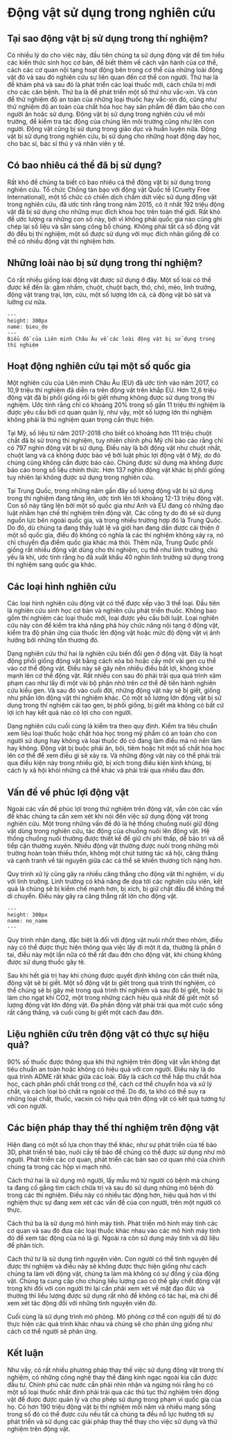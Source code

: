 # Động vật sử dụng trong nghiên cứu

## Tại sao động vật bị sử dụng trong thí nghiệm?

Có nhiều lý do cho việc này, đầu tiên chúng ta sử dụng động vật để tìm hiểu các kiến thức sinh học cơ bản, để biết thêm về cách vận hành của cơ thể, cách các cơ quan nội tạng hoạt động bên trong cơ thể của những loài động vật đó và sau đó nghiên cứu sự liên quan đến cơ thể con người. Thứ hai là để khám phá và sau đó là phát triển các loại thuốc mới, cách chữa trị mới cho các căn bệnh. Thứ ba là để phát triển một số thứ như vắc-xin. Và còn để thử nghiệm độ an toàn của những loại thuốc hay vắc-xin đó, cũng như thử nghiệm độ an toàn của chất hóa học hay sản phẩm để đảm bảo cho con người ăn hoặc sử dụng. Động vật bị sử dụng trong nghiên cứu về môi trường, để kiểm tra tác động của chúng lên môi trường cũng như lên con người. Động vật cũng bị sử dụng trong giáo dục và huấn luyện nữa. Động vật bị sử dụng trong nghiên cứu, bị sử dụng cho những hoạt động dạy học, cho bác sĩ, bác sĩ thú y và nhân viên y tế.
 
## Có bao nhiêu cá thể đã bị sử dụng?
Rất khó để chúng ta biết có bao nhiêu cá thể động vật bị sử dụng trong nghiên cứu. Tổ chức Chống tàn bạo với động vật Quốc tế (Cruelty Free International), một tổ chức có chiến dịch chấm dứt việc sử dụng động vật trong nghiên cứu, đã ước tính rằng trong năm 2015, có ít nhất 192 triệu động vật đã bị sử dụng cho những mục đích khoa học trên toàn thế giới. Rất khó để ước lượng ra những con số này, bởi vì không phải quốc gia nào cũng ghi chép lại số liệu và sẵn sàng công bố chúng. Không phải tất cả số động vật đó đều bị thí nghiệm, một số được sử dụng với mục đích nhân giống để có thể có nhiều động vật thí nghiệm hơn. 

## Những loài nào bị sử dụng trong thí nghiệm?
Có rất nhiều giống loài động vật được sử dụng ở đây. Một số loài có thể được kể đến là: gặm nhấm, chuột, chuột bạch, thỏ, chó, mèo, linh trưởng, động vật trang trại, lợn, cừu, một số lượng lớn cá, cả động vật bò sát và lưỡng cư nữa.

```{figure} ../../media/assets/Phan_03/dong_vat_trong_nghien_cuu/1.png
---
height: 300px
name: bieu_do
---
Biểu đồ của Liên minh Châu Âu về các loài động vật bị sử dụng trong thí nghiệm
```

## Hoạt động nghiên cứu tại một số quốc gia
Một nghiên cứu của Liên minh Châu Âu (EU) đã ước tính vào năm 2017, có 10,9 triệu thí nghiệm đã diễn ra trên động vật trên khắp EU. Hơn 12,6 triệu động vật đã bị phối giống rồi bị giết nhưng không được sử dụng trong thí nghiệm. Ước tính rằng chỉ có khoảng 20% trong số gần 11 triệu thí nghiệm là được yêu cầu bởi cơ quan quản lý, như vậy, một số lượng lớn thí nghiệm không phải là thú nghiệm quan trọng cần thực hiện. 

Tại Mỹ, số liệu từ năm 2017-2018 cho biết có khoảng hơn 111 triệu chuột chắt đã bị sử trong thí nghiệm, tuy nhiên chính phủ Mỹ chỉ báo cáo rằng chỉ có 797 nghìn động vật bị sử dụng. Điều này là bởi động vật như chuột nhắt, chuột lang và cá không được bảo vệ bởi luật phúc lợi động vật ở Mỹ, do đó chúng cũng không cần được báo cáo. Chúng được sử dụng mà không được báo cáo trong số liệu chính thức. Hơn 137 nghìn động vật khác bị phối giống tuy nhiên lại không được sử dụng trong nghiên cứu. 

Tại Trung Quốc, trong những năm gần đây số lượng động vật bị sử dụng trong thí nghiệm đang tăng lên, ước tính lên tới khoảng 12-13 triệu động vật. Con số này tăng lên bởi một số quốc gia như Anh và EU đang có những đạo luật nhằm hạn chế thí nghiệm trên động vật. Các công ty do đó sẽ sử dụng nguồn lực bên ngoài quốc gia, và trong nhiều trường hợp đó là Trung Quốc. Do đó, dù chúng ta đang thấy luật lệ và giới hạn đang dần được cải thiện ở một số quốc gia, điều đó không có nghĩa là các thí nghiệm không xảy ra, nó chỉ chuyển địa điểm quốc gia khác mà thôi. Thêm nữa, Trung Quốc phối giống rất nhiều động vật dùng cho thí nghiệm, cụ thể như linh trưởng, chủ yếu là khỉ, ước tính rằng họ đã xuất khẩu 40 nghìn linh trưởng sử dụng trong thí nghiệm sang quốc gia khác.

## Các loại hình nghiên cứu 
Các loại hình nghiên cứu động vật có thể được xếp vào 3 thể loại. Đầu tiên là nghiên cứu sinh học cơ bản và nghiên cứu phát triển thuốc. Không bao gồm thí nghiệm các loại thuốc mới, loại được yêu cầu bởi luật. Loại nghiên cứu này còn để kiểm tra khả năng phá hủy chức năng nội tạng ở động vật, kiểm tra độ phản ứng của thuốc lên động vật hoặc mức độ động vật vị ảnh hưởng bởi những tổn thương đó. 

Dạng nghiên cứu thứ hai là nghiên cứu biến đổi gen ở động vật. Đây là hoạt động phối giống động vật bằng cách xóa bỏ hoặc cấy một vài gen cụ thể vào cơ thể động vật. Điều này sẽ gây nên nhiều điều bất lợi, không khỏe mạnh lên cơ thể động vật. Rất nhiều con sau đó phải trải qua quá trình xâm phạm cao như lấy đi một vài bộ phận nhỏ trên cơ thể để tiến hành nghiên cứu kiểu gen. Và sau đó vào cuối đời, những động vật này sẽ bị giết, giống như phần lớn động vật thí nghiệm khác. Có một số lượng lớn động vật bị sử dụng trong thí nghiệm cải tạo gen, bị phối giống, bị giết mà không có bất cứ lợi ích hay kết quả nào có lợi cho con người. 

Dạng nghiên cứu cuối cùng là kiểm tra theo quy định. Kiểm tra tiêu chuẩn xem liệu loại thuốc hoặc chất hóa học trong mỹ phẩm có an toàn cho con người sử dụng hay không và loại thuốc đó có đang làm điều mà nó nên làm hay không. Động vật bị buộc phải ăn, bôi, tiêm hoặc hít một số chất hóa học lên cơ thể để xem điều gì sẽ xảy ra. Và những động vật này có thể phải trải qua điều kiện này trong nhiều giờ, bị xích trong điều kiện kinh khủng, bị cách ly xã hội khỏi những cá thể khác và phải trải qua nhiều đau đớn. 

## Vấn đề về phúc lợi động vật
Ngoài các vấn đề phúc lợi trong thử nghiệm trên động vật, vẫn còn các vấn đề khác chúng ta cần xem xét khi nói đến việc sử dụng động vật trong nghiên cứu. Một trong những vấn đề đó là hệ thống chuồng nuôi giữ động vật dùng trong nghiên cứu, tác động của chuồng nuôi lên động vật. Hệ thống chuồng nuôi thường được thiết kế để giữ chi phí thấp, dễ bảo trì và dễ tiếp cận thường xuyên. Nhiều động vật thường được nuôi trong những môi trường hoàn toàn thiếu thốn, không một chút tương tác xã hội, căng thẳng và cạnh tranh về tài nguyên giữa các cá thể sẽ khiến thương tích nặng hơn. 

Quy trình xử lý cũng gây ra nhiều căng thẳng cho động vật thí nghiệm, ví dụ với linh trưởng. Linh trưởng có khả năng đe dọa tới các nghiên cứu viên, kết quả là chúng sẽ bị kiềm chế mạnh hơn, bị xích, bị giữ chặt đầu để không thể di chuyển. Điều này gây ra căng thẳng rất lớn cho động vật. 

```{figure} ../../media/assets/Phan_03/dong_vat_trong_nghien_cuu/2.png
---
height: 300px
name: no_name
---
```

Quy trình nhận dạng, đặc biệt là đối với động vật nuôi nhốt theo nhóm, điều này có thể được thực hiện thông qua việc lấy đi một ít da, thường là phần ở tai, điều này một lần nữa có thể rất đau đớn cho động vật, khi chúng không được sử dụng thuốc gây tê. 

Sau khi hết giá trị hay khi chúng được quyết định không còn cần thiết nữa, động vật sẽ bị giết. Một số động vật bị giết trong quá trình thí nghiệm, có thể chúng sẽ bị gây mê trong quá trình thí nghiệm và sau đó bị giết, hoặc bị làm cho ngạt khí CO2, một trong những cách hiệu quả nhất để giết một số lượng động vật lớn động vật. Đa phần động vật phải trải qua một cuộc sống rất căng thẳng, và cuối cùng bị giết một cách đau đớn. 

## Liệu nghiên cứu trên động vật có thực sự hiệu quả?
90% số thuốc được thông qua khi thử nghiệm trên động vật vẫn không đạt tiêu chuẩn an toàn hoặc không có hiệu quả với con người. Điều này là do quá trình ADME rất khác giữa các loài. Đây là cách cơ thể hấp thu chất hóa học, cách phân phối chất trong cơ thể, cách cơ thể chuyển hóa và xử lý chất, và cách loại bỏ chất ra ngoài cơ thể. Do đó, ta khó có thể suy ra những loại chất, thuốc, vacxin có hiệu quả trên động vật có kết quả tương tự với con người.

## Các biện pháp thay thế thí nghiệm trên động vật
Hiện đang có một số lựa chọn thay thế khác, như sự phát triển của tế bào 3D, phát triển tế bào, nuôi cấy tế bào để chúng có thể được sử dụng như mô người. Phát triển các cơ quan, phát triển các bản sao cơ quan nhỏ của chính chúng ta trong các hộp vi mạch nhỏ. 

Cách thứ hai là sử dụng mô người, lấy mẫu mô từ người có bệnh mà chúng ta đang cố gắng tìm cách chữa trị và sau đó sử dụng những mô bệnh đó trong các thí nghiệm. Điều này có nhiều tác động hơn, hiệu quả hơn vì thí nghiệm thực sự đang xem xét các vấn đề của con người, trên một người có thực.

Cách thứ ba là sử dụng mô hình máy tính. Phát triển mô hình máy tính các cơ quan và sau đó đưa các loại thuốc khác nhau vào các mô hình máy tính đó để xem tác động của nó là gì. Ngoài ra còn sử dụng máy tính và dữ liệu để phân tích.

Cách thứ tư là sử dụng tình nguyện viên. Con người có thể tình nguyện để được thí nghiệm và điều này sẽ không được thực hiện giống như cách chúng ta làm với động vật, chúng ta làm mà không có sự đồng ý của động vật. Chúng ta cung cấp cho chúng liều lượng cao có thể gây chết động vật trong khi đối với con người thì lại cần phải xem xét về mặt đạo đức và thường thì liều lượng được sử dụng rất nhỏ để không có tác hại, mà chỉ để xem xét tác động đối với những tình nguyện viên đó.

Cuối cùng là sử dụng trình mô phỏng. Mô phỏng cơ thể con người để từ đó thực hiện các quá trình khác nhau và chúng sẽ cho phản ứng giống như cách cơ thể người sẽ phản ứng. 

## Kết luận
Như vậy, có rất nhiều phương pháp thay thế việc sử dụng động vật trong thí nghiệm, có những công nghệ thay thế đáng kinh ngạc ngoài kia cần được đầu tư. Chính phủ các nước cần phải nhìn nhận và ngừng nói rằng họ có một số loại thuốc nhất định phải trải qua các thủ tục thử nghiệm trên động vật để được được quản lý và cho phép sử dụng trong phạm vi quốc gia của họ. Có hơn 190 triệu động vật bị thí nghiệm mỗi năm và nhiều mạng sống trong số đó có thể được cứu nếu tất cả chúng ta đều nỗ lực hướng tới sự phát triển và sử dụng các giải pháp thay thế thay cho việc sử dụng và thử nghiệm trên động vật. 




